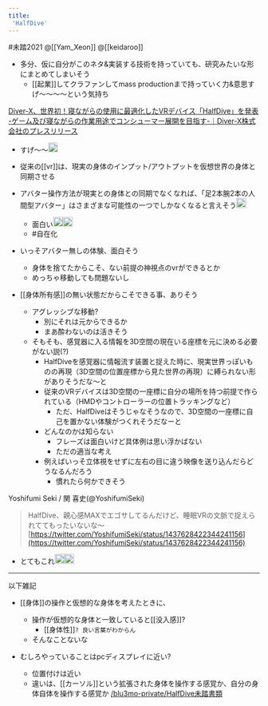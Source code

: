 ```yaml
---
title:
 'HalfDive'
---
```


#未踏2021 @[[Yam_Xeon]] @[[keidaroo]]

- 多分、仮に自分がこのネタ&実装する技術を持っていても、研究みたいな形にまとめてしまいそう
    - [[起業]]してクラファンしてmass productionまで持っていく力&意思すげ〜〜〜〜という気持ち

[Diver-X、世界初！寝ながらの使用に最適化したVRデバイス「HalfDive」を発表 -ゲーム及び寝ながらの作業用途でコンシューマー展開を目指す-｜Diver-X株式会社のプレスリリース](https://prtimes.jp/main/html/rd/p/000000001.000079431.html)
- すげ〜〜<img src='https://scrapbox.io/api/pages/blu3mo-public/blu3mo/icon' alt='blu3mo.icon' height="19.5"/>

- 従来の[[vr]]は、現実の身体のインプット/アウトプットを仮想世界の身体と同期させる

- アバター操作方法が現実との身体との同期でなくなれば、「足2本腕2本の人間型アバター」はさまざまな可能性の一つでしかなくなると言えそう<img src='https://scrapbox.io/api/pages/blu3mo-public/blu3mo/icon' alt='blu3mo.icon' height="19.5"/>
    - 面白い<img src='https://scrapbox.io/api/pages/blu3mo-public/blu3mo/icon' alt='blu3mo.icon' height="19.5"/><img src='https://scrapbox.io/api/pages/blu3mo-public/blu3mo/icon' alt='blu3mo.icon' height="19.5"/>
    - #自在化

- いっそアバター無しの体験、面白そう
    - 身体を捨てたからこそ、ない前提の神視点のvrができるとか
    - めっちゃ移動しても問題ないし
- [[身体所有感]]の無い状態だからこそできる事、ありそう
    - アグレッシブな移動?
        - 別にそれは元からできるか
        - まあ酔わないのは活きそう
    - そもそも、感覚器に入る情報を3D空間の現在いる座標を元に決める必要がない説(?)
        - HalfDiveを感覚器に情報流す装置と捉えた時に、現実世界っぽいものの再現（3D空間の位置座標から見た世界の再現）に縛られない形がありそうだな〜と
        - 従来のVRデバイスは3D空間の一座標に自分の場所を持つ前提で作られている（HMDやコントローラーの位置トラッキングなど）
            - ただ、HalfDiveはそうじゃなそうなので、3D空間の一座標に自己を置かない体験がつくれそうだなーと
        - どんなのかは知らない
            - フレーズは面白いけど具体例は思い浮かばない
            - ただの適当な考え
        - 例えばいっそ立体視をせずに左右の目に違う映像を送り込んだらどうなるんだろう
            - 慣れたら何かできそう

Yoshifumi Seki / 関 喜史(@YoshifumiSeki)
> HalfDive、親心感MAXでエゴサしてるんだけど、睡眠VRの文脈で捉えられててもったいないな〜
[https://twitter.com/YoshifumiSeki/status/1437628422344241156](https://twitter.com/YoshifumiSeki/status/1437628422344241156)
- とてもこれ<img src='https://scrapbox.io/api/pages/blu3mo-public/blu3mo/icon' alt='blu3mo.icon' height="19.5"/><img src='https://scrapbox.io/api/pages/blu3mo-public/blu3mo/icon' alt='blu3mo.icon' height="19.5"/>

---
以下雑記
- [[身体]]の操作と仮想的な身体を考えたときに、
    - 操作が仮想的な身体と一致していると[[没入感]]?
        - [[身体性]]`? 良い言葉がわからん`
    - そんなことないな

- むしろやっていることはpcディスプレイに近い?
    - 位置付けは近い
    - 違いは、[[カーソル]]という拡張された身体を操作する感覚か、自分の身体自体を操作する感覚か
[/blu3mo-private/HalfDive未踏書類](https://scrapbox.io/blu3mo-private/HalfDive未踏書類)

